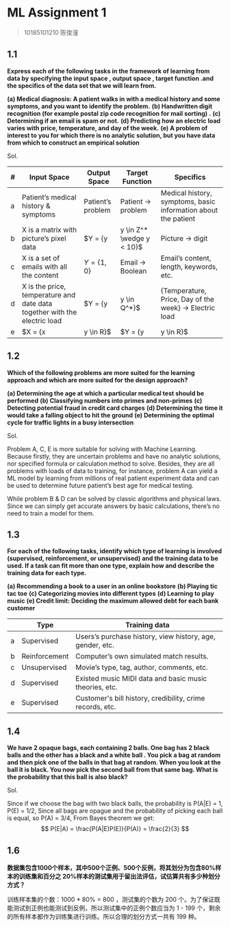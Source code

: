 # ML Assignment 1

> 10185101210 陈俊潼

## 1.1

**Express each of the following tasks in the framework of learning from data by specifying the input space , output space , target function .and the specifics of the data set that we will learn from.**

**(a) Medical diagnosis: A patient walks in with a medical history and some symptoms, and you want to identify the problem.**
**(b) Handwritten digit recognition (for example postal zip code recognition for mail sorting) .** 
**(c) Determining if an email is spam or not.**
**(d) Predicting how an electric load varies with price, temperature, and day of the week.**
**(e) A problem of interest to you for which there is no analytic solution, but you have data from which to construct an empirical solution**

Sol.

| #    | Input Space                                                  | Output Space                          | Target Function                                        | Specifics                                                    |
| ---- | ------------------------------------------------------------ | ------------------------------------- | ------------------------------------------------------ | ------------------------------------------------------------ |
| a    | Patient’s medical history & symptoms                         | Patient’s problem                     | Patient $\rightarrow$ problem                                     | Medical history, symptoms, basic information about the patient |
| b    | X is a matrix with picture’s pixel data                      | $Y = \{y | y \in Z^* \wedge y < 10\}$ | Picture $\rightarrow$ digit                                       | Locations of each pixels for each digit                      |
| c    | X is a set of emails with all the content                    | $Y = \{1,0\}$                         | Email $\rightarrow$ Boolean                                       | Email’s content, length, keywords, etc.                      |
| d    | X is the price, temperature and date data together with the electric load | $Y = \{y | y \in Q^*\}$               | {Temperature, Price, Day of the week} $\rightarrow$ Electric load | The connections between electric load and environment data   |
| e    | $X = \{x | y \in R\}$                                        | $Y = \{y | y \in R\}$                 | X $\rightarrow$ Y                                                 | The trend and features of Y when X varies.                   |

## 1.2

**Which of the following problems are more suited for the learning approach and which are more suited for the design approach?**

**(a) Determining the age at which a particular medical test should be performed** 
**(b) Classifying numbers into primes and non-primes**
**(c) Detecting potential fraud in credit card charges**
**(d) Determining the time it would take a falling object to hit the ground**
**(e) Determining the optimal cycle for traffic lights in a busy intersection**

Sol.

Problem A, C, E is more suitable for solving with Machine Learning. Because firstly, they are uncertain problems and have no analytic solutions, nor specified formula or calculation method to solve. Besides, they are all problems with loads of data to training, for instance, problem A can yield a ML model by learning from millions of real patient experiment data and can be used to determine future patient’s best age for medical testing.

While problem B & D can be solved by classic algorithms and physical laws. Since we can simply get accurate answers by basic calculations, there’s no need to train a model for them.

## 1.3

**For each of the following tasks, identify which type of learning is involved (supervised, reinforcement, or unsupervised) and the training data to be used. If a task can fit more than one type, explain how and describe the training data for each type.**

**(a) Recommending a book to a user in an online bookstore**
**(b) Playing tic tac toe**
**(c) Categorizing movies into different types**
**(d) Learning to play music**
**(e) Credit limit: Deciding the maximum allowed debt for each bank customer** 

|      | Type          | Training data                                             |
| ---- | ------------- | --------------------------------------------------------- |
| a    | Supervised    | Users’s purchase history, view history, age, gender, etc. |
| b    | Reinforcement | Computer’s own simulated match results.                   |
| c    | Unsupervised  | Movie’s type, tag, author, comments, etc.                 |
| d    | Supervised    | Existed music MIDI data and basic music theories, etc.    |
| e    | Supervised    | Customer's bill history, credibility, crime records, etc. |

## 1.4

**We have 2 opaque bags, each containing 2 balls. One bag has 2 black balls and the other has a black and a white ball . You pick a bag at random and then pick one of the balls in that bag at random. When you look at the ball it is black. You now pick the second ball from that same bag. What is the probability that this ball is also black?**

Sol.

Since if we choose the bag with two black balls, the probability is P(A|E) = 1,
P(E) = 1/2,
Since all bags are opague and the probability of picking each ball is equal, so P(A) = 3/4,
From Bayes theorem we get:
$$
P(E|A) = \frac{P(A|E)P(E)}{P(A)} = \frac{2}{3}
$$

## 1.6

**数据集包含1000个样本，其中500个正例、500个反例，将其划分为包含80%样本的训练集和百分之 20%样本的测试集用于留出法评估，试估算共有多少种划分方式？**

训练样本集的个数：1000 * 80% = 800 ，测试集的个数为 200 个。为了保证既能测试到正例也能测试到反例，所以测试集中的正例个数应当为 1 - 199 个，剩余的所有样本都作为训练集进行训练。所以合理的划分方式一共有 199 种。